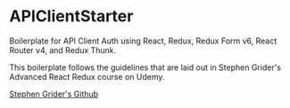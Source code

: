 # APIClientStarter
Boilerplate for API Client Auth using React, Redux, Redux Form v6, React Router v4, and Redux Thunk.

This boilerplate follows the guidelines that are laid out in Stephen Grider's Advanced React Redux course on Udemy.

<a href="https://github.com/StephenGrider">Stephen Grider's Github</a>

